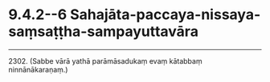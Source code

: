 # 9.4.2--6 Sahajāta-paccaya-nissaya-saṃsaṭṭha-sampayuttavāra

---

2302\. (Sabbe vārā yathā parāmāsadukaṃ evaṃ kātabbaṃ ninnānākaraṇaṃ.)
